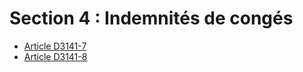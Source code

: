 # Section 4 : Indemnités de congés

* [Article D3141-7](./LEGIARTI000018534297.md)
* [Article D3141-8](./LEGIARTI000018534295.md)
